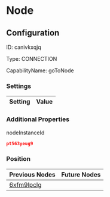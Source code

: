 # Node
## Configuration
ID:  canivkxqjq

Type: CONNECTION 

CapabilityName: goToNode

### Settings
| Setting | Value  |
| :------------------------ | ---------------------------------------- |
 




### Additional Properties
nodeInstanceId
 ```json 
pt563yeug9
```




### Position
| Previous Nodes | Future Nodes |
| :------------- | ------------ |
| [6xfm9lpclg](./6xfm9lpclg.md) |  |
